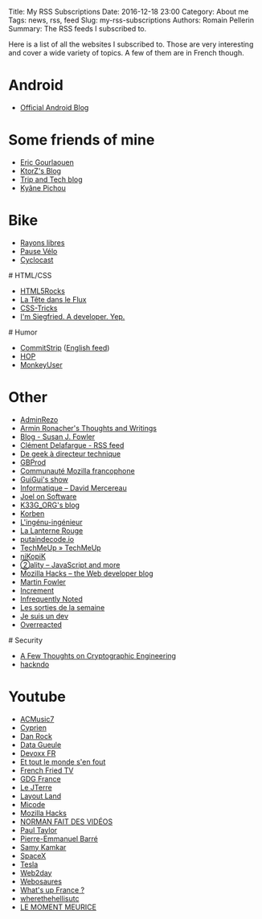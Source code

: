 Title: My RSS Subscriptions
Date: 2016-12-18 23:00
Category: About me
Tags: news, rss, feed 
Slug: my-rss-subscriptions
Authors: Romain Pellerin
Summary: The RSS feeds I subscribed to.

Here is a list of all the websites I subscribed to. Those are very interesting and cover a wide variety of topics. A few of them are in French though.

# Android

- [Official Android Blog](http://feeds.feedburner.com/OfficialAndroidBlog)

# Some friends of mine

- [Eric Gourlaouen](http://blog.ericgourlaouen.com/feed)
- [KtorZ's Blog](http://ktorz.github.io/feed.xml)
- [Trip and Tech blog](http://blog.thomasmorel.io/feed.xml)
- [Kyâne Pichou](https://www.kyane.fr/index.xml)

# Bike

- [Rayons libres](https://cause-commune.fm/podcastfilter/rayons-libres/feed/)
- [Pause Vélo](https://www.pausevelo.com/feed/)
- [Cyclocast](http://www.cyclocast.fr/category/Podcast/feed/)

# HTML/CSS

- [HTML5Rocks](http://feeds.feedburner.com/html5rocks)
- [La Tête dans le Flux](https://blog.goetter.fr/feed/)
- [CSS-Tricks](https://css-tricks.com/feed/)
- [I'm Siegfried. A developer. Yep.](https://ehret.me/index.xml)

# Humor

- [CommitStrip](http://www.commitstrip.com/fr/feed/) ([English feed](http://www.commitstrip.com/en/feed/))
- [HOP](http://feeds.feedburner.com/lucdamas/humeurs?format=xml)
- [MonkeyUser](http://www.monkeyuser.com/feed.xml)

# Other

- [AdminRezo](http://blog.adminrezo.fr/feed/)
- [Armin Ronacher's Thoughts and Writings](http://www.devtacular.com/utilities/atomtorss/?url=http%3a%2f%2flucumr.pocoo.org%2ffeed.atom)
- [Blog - Susan J. Fowler](http://www.susanjfowler.com/blog?format=RSS)
- [Clément Delafargue - RSS feed](http://blog.clement.delafargue.name/atom.xml)
- [De geek à directeur technique](http://www.geek-directeur-technique.com/feed)
- [GBProd](http://gb-prod.fr/feed.xml)
- [Communauté Mozilla francophone](https://blog.mozfr.org/feed/atom)
- [GuiGui's show](http://www.guiguishow.info/feed/)
- [Informatique – David Mercereau](http://www.mercereau.info/categorie/informatique/feed/)
- [Joel on Software](https://www.joelonsoftware.com/feed/)
- [K33G_ORG's blog](http://feeds.feedburner.com/K33g_orgsBlog?format=xml)
- [Korben](http://korben.info/feed)
- [L'ingénu-ingénieur](http://ingenuingenieur.blog.lemonde.fr/feed/)
- [La Lanterne Rouge](http://lanterne-rouge.over-blog.org/rss)
- [putaindecode.io](http://putaindecode.fr/feed.xml)
- [TechMeUp » TechMeUp](http://techmeup.co/rss)
- [niKopiK](http://feeds.feedburner.com/Nikopik)
- [②ality – JavaScript and more](http://feeds.feedburner.com/2ality?format=xml)
- [Mozilla Hacks – the Web developer blog](https://hacks.mozilla.org/feed/)
- [Martin Fowler](https://martinfowler.com/feed.atom)
- [Increment](https://increment.com/feed.xml)
- [Infrequently Noted](https://infrequently.org/feed/)
- [Les sorties de la semaine](http://rss.allocine.fr/ac/cine/cettesemaine)
- [Je suis un dev](http://www.jesuisundev.fr/feed/)
- [Overreacted](https://overreacted.io/rss.xml)

# Security

- [A Few Thoughts on Cryptographic Engineering](http://blog.cryptographyengineering.com/feeds/posts/default)
- [hackndo](http://beta.hackndo.com/feed.xml)

# Youtube

- [ACMusic7](https://www.youtube.com/feeds/videos.xml?channel_id=UCz-MZYX2qrhFBKK8B71ukQQ)
- [Cyprien](https://www.youtube.com/feeds/videos.xml?channel_id=UCyWqModMQlbIo8274Wh_ZsQ)
- [Dan Rock](https://www.youtube.com/feeds/videos.xml?channel_id=UCGZ8z1V-Z3eUKbzBt8cHqjg)
- [Data Gueule](https://www.youtube.com/feeds/videos.xml?channel_id=UCm5wThREh298TkK8hCT9HuA)
- [Devoxx FR](https://www.youtube.com/feeds/videos.xml?channel_id=UCsVPQfo5RZErDL41LoWvk0A)
- [Et tout le monde s'en fout](https://www.youtube.com/feeds/videos.xml?channel_id=UC-2EkisRV8h9KsHpslQ1gXA)
- [French Fried TV](https://www.youtube.com/feeds/videos.xml?channel_id=UCOhfLu1DXGjncY5QBdMFRhw)
- [GDG France](https://www.youtube.com/feeds/videos.xml?channel_id=UCx83f-KzDd3o1QK2AdJIftg)
- [Le JTerre](https://www.youtube.com/feeds/videos.xml?channel_id=UCDoKG5pBrK3XYntCEGal2-w)
- [Layout Land](https://www.youtube.com/feeds/videos.xml?channel_id=UC7TizprGknbDalbHplROtag)
- [Micode](https://www.youtube.com/feeds/videos.xml?channel_id=UCYnvxJ-PKiGXo_tYXpWAC-w)
- [Mozilla Hacks](https://www.youtube.com/feeds/videos.xml?channel_id=UCijjo5gfAscWgNCKFHWm1EA)
- [NORMAN FAIT DES VIDÉOS](https://www.youtube.com/feeds/videos.xml?channel_id=UCww2zZWg4Cf5xcRKG-ThmXQ)
- [Paul Taylor](https://www.youtube.com/feeds/videos.xml?channel_id=UCd56yga015uI5hfOfnXdzCQ)
- [Pierre-Emmanuel Barré](https://www.youtube.com/feeds/videos.xml?channel_id=UCTgIyiuI7S_VZ4E3FinKs0w)
- [Samy Kamkar](https://www.youtube.com/feeds/videos.xml?channel_id=UC4m2G6T18_JcjwxwtwKJijw)
- [SpaceX](https://www.youtube.com/feeds/videos.xml?channel_id=UCtI0Hodo5o5dUb67FeUjDeA)
- [Tesla](https://www.youtube.com/feeds/videos.xml?channel_id=UC5WjFrtBdufl6CZojX3D8dQ)
- [Web2day](https://www.youtube.com/feeds/videos.xml?channel_id=UCCzfEV7NDD5OvkE3Ua7pcxQ)
- [Webosaures](https://www.youtube.com/feeds/videos.xml?channel_id=UCu34Tq5qMR-FiTYwLyy9U6w)
- [What's up France ?](https://www.youtube.com/feeds/videos.xml?channel_id=UC9pVaOtZ8vdLBrlHu5xaaOA)
- [wherethehellisutc](https://www.youtube.com/feeds/videos.xml?channel_id=UCeLfTu_89Qb1RPQ5gK9i_3Q)
- [LE MOMENT MEURICE](https://www.youtube.com/feeds/videos.xml?playlist_id=PLS9S-RWXlfOfL8I4LC54_AWqU-IWgsngH)
